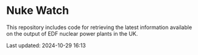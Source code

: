 # Nuke Watch

This repository includes code for retrieving the latest information available on the output of EDF nuclear power plants in the UK.

Last updated: 2024-10-29 16:13